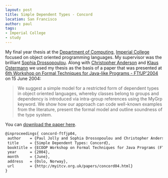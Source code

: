 ```yaml
---
layout: post
title: Simple Dependent Types - Concord
location: San Francisco
author: paul
tags:
- Imperial College
- study
---
```


My final year thesis at the [Department of Computing](http://www3.imperial.ac.uk/computing/), [Imperial
College](http://www.ic.ac.uk) focused on object oriented programming languages. My supervisor was the brilliant [Sophia
Drossopoulou](http://www.doc.ic.ac.uk/~scd/). Along with [Christopher Anderson](http://www.lyonanderson.org/) and [Klaus
Ostermann](http://www.informatik.uni-marburg.de/~kos/) we used my thesis as the basis of a paper that was presented at
[6th Workshop on Formal Techniques for Java-like Programs - FTfJP'2004](http://www.cs.ru.nl/ftfjp/2004.html) on 15 June
2004:

> We suggest a simple model for a restricted form of dependent types in object oriented languages, whereby classes belong
> to groups and dependency is introduced via intra-group references using the MyGrp keyword. We show how our approach can
> code well-known examples from the literature, present the formal model and outline soundness of the type system.

You can [download the paper here](/files/concord-ftfjp04.pdf).

```tex
@inproceedings{ concord-ftfjp04,
 author    = {Paul Jolly and Sophia Drossopoulou and Christopher Anderson and Klaus Ostermann},
 title     = {Simple Dependent Types: Concord},
 booktitle = {ECOOP Workshop on Formal Techniques for Java Programs (FTfJP 2004)},
 year      = {2004},
 month     = {June},
 address   = {Oslo, Norway},
 url       = {http://myitcv.org.uk/papers/concord04.html}
}
```
